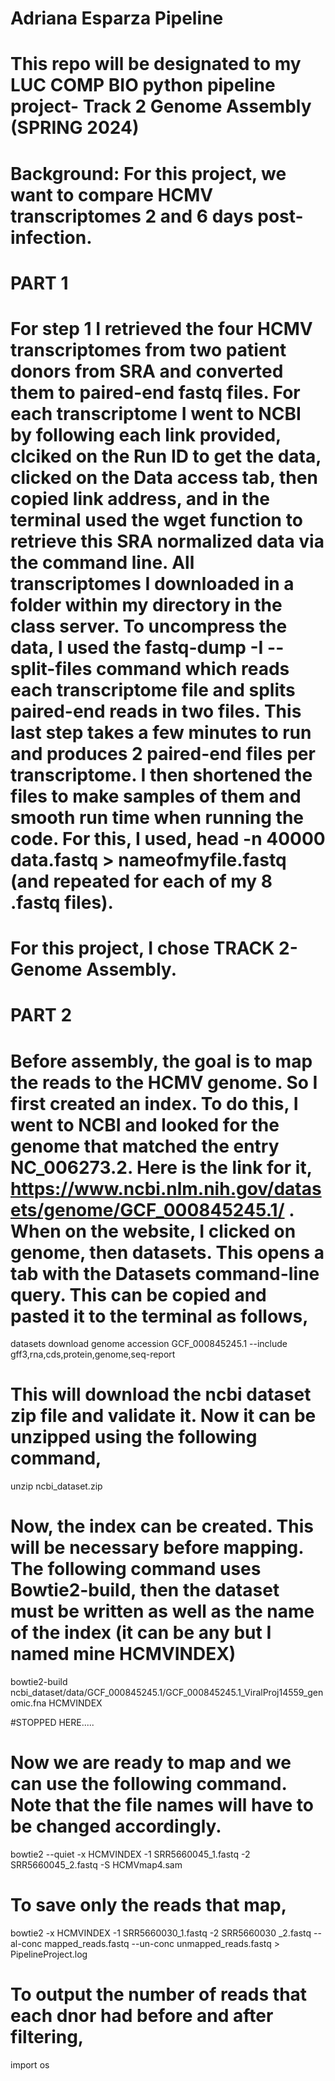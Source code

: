 # Adriana Esparza Pipeline
# This repo will be designated to my LUC COMP BIO python pipeline project- Track 2 Genome Assembly (SPRING 2024)

# Background: For this project, we want to compare HCMV transcriptomes 2 and 6 days post-infection.

# PART 1
# For step 1 I retrieved the four HCMV transcriptomes from two patient donors from SRA and converted them to paired-end fastq files. For each transcriptome I went to NCBI by following each link provided, clciked on the Run ID to get the data, clicked on the Data access tab, then copied link address, and in the terminal used the wget function to retrieve this SRA normalized data via the command line. All transcriptomes I downloaded in a folder within my directory in the class server. To uncompress the data, I used the fastq-dump -I --split-files command which reads each transcriptome file and splits paired-end reads in two files. This last step takes a few minutes to run and produces 2 paired-end files per transcriptome. I then shortened the files to make samples of them and smooth run time when running the code. For this, I used, head -n 40000 data.fastq > nameofmyfile.fastq (and repeated for each of my 8 .fastq files).

# For this project, I chose TRACK 2- Genome Assembly.
# PART 2
# Before assembly, the goal is to map the reads to the HCMV genome. So I first created an index. To do this, I went to NCBI and looked for the genome that matched the entry NC_006273.2. Here is the link for it, https://www.ncbi.nlm.nih.gov/datasets/genome/GCF_000845245.1/ . When on the website, I clicked on genome, then datasets. This opens a tab with the Datasets command-line query. This can be copied and pasted it to the terminal as follows,
datasets download genome accession GCF_000845245.1 --include gff3,rna,cds,protein,genome,seq-report
# This will download the ncbi dataset zip file and validate it. Now it can be unzipped using the following command,
unzip ncbi_dataset.zip
# Now, the index can be created. This will be necessary before mapping. The following command uses Bowtie2-build, then the dataset must be written as well as the name of the index (it can be any but I named mine HCMVINDEX)
bowtie2-build ncbi_dataset/data/GCF_000845245.1/GCF_000845245.1_ViralProj14559_genomic.fna HCMVINDEX

#STOPPED HERE.....

# Now we are ready to map and we can use the following command. Note that the file names will have to be changed accordingly.
bowtie2 --quiet -x HCMVINDEX -1 SRR5660045_1.fastq -2 SRR5660045_2.fastq -S HCMVmap4.sam
# To save only the reads that map,
bowtie2 -x HCMVINDEX -1 SRR5660030_1.fastq -2 SRR5660030
_2.fastq --al-conc mapped_reads.fastq --un-conc unmapped_reads.fastq > PipelineProject.log
# To output the number of reads that each dnor had before and after filtering,
import os


